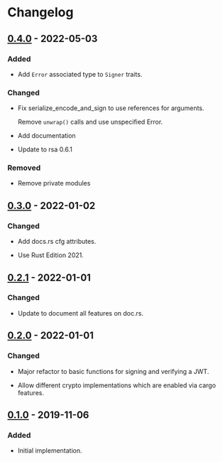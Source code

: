 # Changelog

## [0.4.0] - 2022-05-03

### Added

- Add `Error` associated type to `Signer` traits.

### Changed

- Fix serialize_encode_and_sign to use references for arguments.

  Remove `unwrap()` calls and use unspecified Error.

- Add documentation

- Update to rsa 0.6.1

### Removed

- Remove private modules

## [0.3.0] - 2022-01-02

### Changed

- Add docs.rs cfg attributes.

- Use Rust Edition 2021.

## [0.2.1] - 2022-01-01

### Changed

- Update to document all features on doc.rs.

## [0.2.0] - 2022-01-01

### Changed

- Major refactor to basic functions for signing and verifying a JWT.

- Allow different crypto implementations which are enabled via cargo features.

## [0.1.0] - 2019-11-06

### Added

- Initial implementation.

[Unreleased]: https://github.com/bluk/gen_value/compare/v0.4.0...HEAD
[0.4.0]: https://github.com/bluk/min_jwt/compare/v0.3.0...v0.4.0
[0.3.0]: https://github.com/bluk/min_jwt/compare/v0.2.1...v0.3.0
[0.2.1]: https://github.com/bluk/min_jwt/compare/v0.2.0...v0.2.1
[0.2.0]: https://github.com/bluk/min_jwt/compare/v0.1.0...v0.2.0
[0.1.0]: https://github.com/bluk/min_jwt/releases/tag/v0.1.0